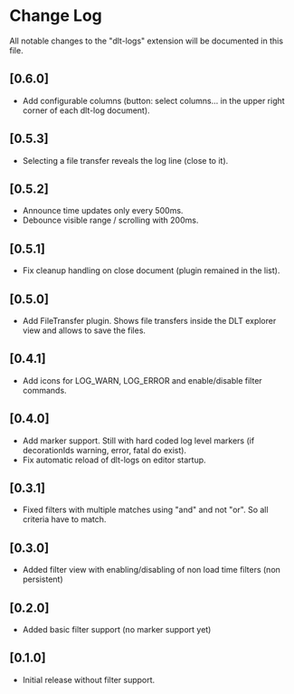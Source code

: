 # Change Log

All notable changes to the "dlt-logs" extension will be documented in this file.

<!-- Check [Keep a Changelog](http://keepachangelog.com/) for recommendations on how to structure this file. -->

## [0.6.0]

- Add configurable columns (button: select columns... in the upper right corner of each dlt-log document).

## [0.5.3]

- Selecting a file transfer reveals the log line (close to it).

## [0.5.2]

- Announce time updates only every 500ms.
- Debounce visible range / scrolling with 200ms.

## [0.5.1]

- Fix cleanup handling on close document (plugin remained in the list).

## [0.5.0]

- Add FileTransfer plugin. Shows file transfers inside the DLT explorer view and allows to save the files.

## [0.4.1]

- Add icons for LOG_WARN, LOG_ERROR and enable/disable filter commands.

## [0.4.0]

- Add marker support. Still with hard coded log level markers (if decorationIds warning, error, fatal do exist).
- Fix automatic reload of dlt-logs on editor startup.

## [0.3.1]

- Fixed filters with multiple matches using "and" and not "or". So all criteria have to match.

## [0.3.0]

 - Added filter view with enabling/disabling of non load time filters (non persistent)

## [0.2.0]

- Added basic filter support (no marker support yet)

## [0.1.0]

- Initial release without filter support.